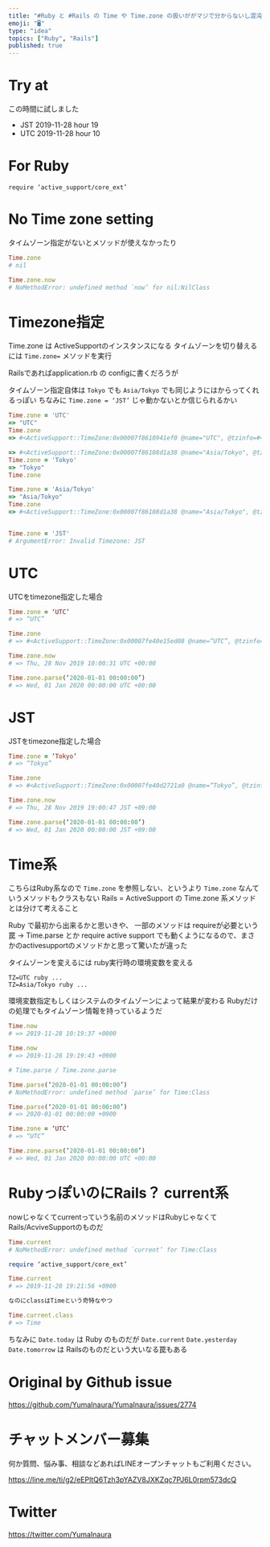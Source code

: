 ```yaml
---
title: "#Ruby と #Rails の Time や Time.zone の扱いががマジで分からないし混沌としてるのでちょっとだけ整理したい。"
emoji: "🖥"
type: "idea"
topics: ["Ruby", "Rails"]
published: true
---
```


# Try at

この時間に試しました

- JST 2019-11-28 hour 19
- UTC 2019-11-28 hour 10

# For Ruby

`require ‘active_support/core_ext’`

# No Time zone setting

タイムゾーン指定がないとメソッドが使えなかったり


```rb
Time.zone
# nil

Time.zone.now
# NoMethodError: undefined method `now’ for nil:NilClass
```

# Timezone指定

Time.zone は ActiveSupportのインスタンスになる
タイムゾーンを切り替えるには `Time.zone=` メソッドを実行

Railsであればapplication.rb の configに書くだろうが

タイムゾーン指定自体は `Tokyo` でも `Asia/Tokyo` でも同じようにはからってくれるっぽい
ちなみに `Time.zone = ‘JST’` じゃ動かないとか信じられるかい

```rb
Time.zone = 'UTC'
=> "UTC"
Time.zone
=> #<ActiveSupport::TimeZone:0x00007f8610941ef0 @name="UTC", @tzinfo=#<TZInfo::DataTimezone: Etc/UTC>, @utc_offset=nil>

=> #<ActiveSupport::TimeZone:0x00007f86108d1a38 @name="Asia/Tokyo", @tzinfo=#<TZInfo::DataTimezone: Asia/Tokyo>, @utc_offset=nil>
Time.zone = 'Tokyo'
=> "Tokyo"
Time.zone

Time.zone = 'Asia/Tokyo'
=> "Asia/Tokyo"
Time.zone
=> #<ActiveSupport::TimeZone:0x00007f86108d1a38 @name="Asia/Tokyo", @tzinfo=#<TZInfo::DataTimezone: Asia/Tokyo>, @utc_offset=nil>


Time.zone = 'JST'
# ArgumentError: Invalid Timezone: JST

```

# UTC

UTCをtimezone指定した場合



```rb
Time.zone = ‘UTC’
# => “UTC”

Time.zone
# => #<ActiveSupport::TimeZone:0x00007fe40e15ed08 @name=“UTC”, @tzinfo=#<TZInfo::DataTimezone: Etc/UTC>, @utc_offset=nil>

Time.zone.now
# => Thu, 28 Nov 2019 10:00:31 UTC +00:00

Time.zone.parse(‘2020-01-01 00:00:00’)
# => Wed, 01 Jan 2020 00:00:00 UTC +00:00
```


# JST

JSTをtimezone指定した場合

```rb
Time.zone = ‘Tokyo’
# => “Tokyo”

Time.zone
# => #<ActiveSupport::TimeZone:0x00007fe40d2721a0 @name=“Tokyo”, @tzinfo=#<TZInfo::DataTimezone: Asia/Tokyo>, @utc_offset=nil>

Time.zone.now
# => Thu, 28 Nov 2019 19:00:47 JST +09:00

Time.zone.parse(‘2020-01-01 00:00:00’)
# => Wed, 01 Jan 2020 00:00:00 JST +09:00
```


# Time系

こちらはRuby系なので `Time.zone` を参照しない、というより `Time.zone` なんていうメソッドもクラスもない
Rails = ActiveSupport の Time.zone 系メソッドとは分けて考えること

Ruby で最初から出来るかと思いきや、 一部のメソッドは requireが必要という罠 -> Time.parse とか
require active support でも動くようになるので、まさかのactivesupportのメソッドかと思って驚いたが違った

タイムゾーンを変えるには ruby実行時の環境変数を変える

```
TZ=UTC ruby ...
TZ=Asia/Tokyo ruby ...
```

環境変数指定もしくはシステムのタイムゾーンによって結果が変わる
Rubyだけの処理でもタイムゾーン情報を持っているようだ

```rb
Time.now
# => 2019-11-28 10:19:37 +0000

Time.now
# => 2019-11-28 19:19:43 +0900

# Time.parse / Time.zone.parse

Time.parse(‘2020-01-01 00:00:00’)
# NoMethodError: undefined method `parse’ for Time:Class

Time.parse(‘2020-01-01 00:00:00’)
# => 2020-01-01 00:00:00 +0900

Time.zone = ‘UTC’
# => “UTC”

Time.zone.parse(‘2020-01-01 00:00:00’)
# => Wed, 01 Jan 2020 00:00:00 UTC +00:00
```

# RubyっぽいのにRails？ current系

nowじゃなくてcurrentっていう名前のメソッドはRubyじゃなくてRails/AcviveSupportのものだ

```rb
Time.current
# NoMethodError: undefined method `current’ for Time:Class

require ‘active_support/core_ext’

Time.current
# => 2019-11-28 19:21:56 +0900

なのにclassはTimeという奇特なやつ

Time.current.class
# => Time
```

ちなみに `Date.today` は Ruby のものだが `Date.current` `Date.yesterday` `Date.tomorrow` は Railsのものだという大いなる罠もある

# Original by Github issue

https://github.com/YumaInaura/YumaInaura/issues/2774








<!-- Update From Qiita API -->

# チャットメンバー募集


何か質問、悩み事、相談などあればLINEオープンチャットもご利用ください。

https://line.me/ti/g2/eEPltQ6Tzh3pYAZV8JXKZqc7PJ6L0rpm573dcQ





# Twitter


https://twitter.com/YumaInaura


<!-- Update From Qiita API -->


